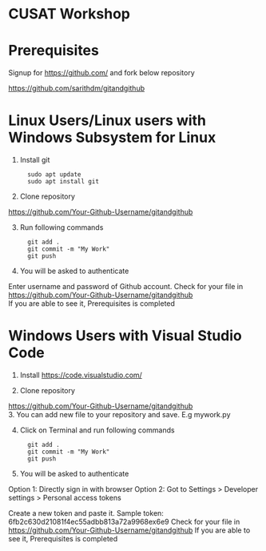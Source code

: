# CUSAT Workshop
# Prerequisites

Signup for https://github.com/ and fork below repository 

https://github.com/sarithdm/gitandgithub 

# Linux Users/Linux users with Windows Subsystem for Linux 
1. Install git

         sudo apt update
         sudo apt install git

2.  Clone repository

https://github.com/Your-Github-Username/gitandgithub

3. Run following commands

         git add .                              
         git commit -m "My Work"               
         git push                                             
               
4. You will be asked to authenticate     

Enter username and password of Github account.
Check for your file in https://github.com/Your-Github-Username/gitandgithub                                                                                  
If you are able to see it, Prerequisites is completed     



# Windows Users with Visual Studio Code

1. Install https://code.visualstudio.com/ 

2.  Clone repository

https://github.com/Your-Github-Username/gitandgithub                                                                                                                                                                                                                                                                                      
3. You can add new file to your repository and save. E.g mywork.py

4. Click on Terminal and run following commands

         git add .
         git commit -m "My Work" 
         git push

5. You will be asked to authenticate

Option 1: Directly sign in with browser
Option 2: Got to Settings > Developer settings > Personal access tokens

Create a new token and paste it. Sample token: 6fb2c630d21081f4ec55adbb813a72a9968ex6e9
Check for your file in https://github.com/Your-Github-Username/gitandgithub 
If you are able to see it, Prerequisites is completed 

